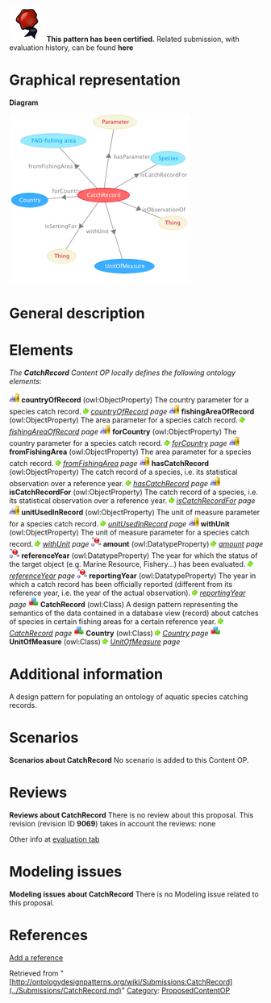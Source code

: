 [![](../images/thumb/b/b5/Certified.png/70px-Certified.png)](../Image/Certified.png.md "Certified.png") __This pattern has been certified.__
Related submission, with evaluation history, can be found __here__





#  Graphical representation


__Diagram__




[![Image:CatchRecord.png](../images/b/bb/CatchRecord.png)](../Image/CatchRecord.png.md "Image:CatchRecord.png")




#  General description


  




#  Elements


_The __CatchRecord__ Content OP locally defines the following ontology elements:_



[![ObjectProperty](../images/thumb/c/c3/ObjectProperty.gif/20px-ObjectProperty.gif)](../Image/ObjectProperty.gif.md "ObjectProperty") __countryOfRecord__ (owl:ObjectProperty) The country parameter for a species catch record. 
 [![](../images/thumb/8/87/ArrowRight.gif/11px-ArrowRight.gif)](../Image/ArrowRight.gif.md "ArrowRight.gif") _[countryOfRecord](../Submissions/CatchRecord/countryOfRecord.md "Submissions:CatchRecord/countryOfRecord") page_
[![ObjectProperty](../images/thumb/c/c3/ObjectProperty.gif/20px-ObjectProperty.gif)](../Image/ObjectProperty.gif.md "ObjectProperty") __fishingAreaOfRecord__ (owl:ObjectProperty) The area parameter for a species catch record. 
 [![](../images/thumb/8/87/ArrowRight.gif/11px-ArrowRight.gif)](../Image/ArrowRight.gif.md "ArrowRight.gif") _[fishingAreaOfRecord](../Submissions/CatchRecord/fishingAreaOfRecord.md "Submissions:CatchRecord/fishingAreaOfRecord") page_
[![ObjectProperty](../images/thumb/c/c3/ObjectProperty.gif/20px-ObjectProperty.gif)](../Image/ObjectProperty.gif.md "ObjectProperty") __forCountry__ (owl:ObjectProperty) The country parameter for a species catch record. 
 [![](../images/thumb/8/87/ArrowRight.gif/11px-ArrowRight.gif)](../Image/ArrowRight.gif.md "ArrowRight.gif") _[forCountry](../Submissions/CatchRecord/forCountry.md "Submissions:CatchRecord/forCountry") page_
[![ObjectProperty](../images/thumb/c/c3/ObjectProperty.gif/20px-ObjectProperty.gif)](../Image/ObjectProperty.gif.md "ObjectProperty") __fromFishingArea__ (owl:ObjectProperty) The area parameter for a species catch record. 
 [![](../images/thumb/8/87/ArrowRight.gif/11px-ArrowRight.gif)](../Image/ArrowRight.gif.md "ArrowRight.gif") _[fromFishingArea](../Submissions/CatchRecord/fromFishingArea.md "Submissions:CatchRecord/fromFishingArea") page_
[![ObjectProperty](../images/thumb/c/c3/ObjectProperty.gif/20px-ObjectProperty.gif)](../Image/ObjectProperty.gif.md "ObjectProperty") __hasCatchRecord__ (owl:ObjectProperty) The catch record of a species, i.e. its statistical observation over a reference year. 
 [![](../images/thumb/8/87/ArrowRight.gif/11px-ArrowRight.gif)](../Image/ArrowRight.gif.md "ArrowRight.gif") _[hasCatchRecord](../Submissions/CatchRecord/hasCatchRecord.md "Submissions:CatchRecord/hasCatchRecord") page_
[![ObjectProperty](../images/thumb/c/c3/ObjectProperty.gif/20px-ObjectProperty.gif)](../Image/ObjectProperty.gif.md "ObjectProperty") __isCatchRecordFor__ (owl:ObjectProperty) The catch record of a species, i.e. its statistical observation over a reference year. 
 [![](../images/thumb/8/87/ArrowRight.gif/11px-ArrowRight.gif)](../Image/ArrowRight.gif.md "ArrowRight.gif") _[isCatchRecordFor](../Submissions/CatchRecord/isCatchRecordFor.md "Submissions:CatchRecord/isCatchRecordFor") page_
[![ObjectProperty](../images/thumb/c/c3/ObjectProperty.gif/20px-ObjectProperty.gif)](../Image/ObjectProperty.gif.md "ObjectProperty") __unitUsedInRecord__ (owl:ObjectProperty) The unit of measure parameter for a species catch record. 
 [![](../images/thumb/8/87/ArrowRight.gif/11px-ArrowRight.gif)](../Image/ArrowRight.gif.md "ArrowRight.gif") _[unitUsedInRecord](../Submissions/CatchRecord/unitUsedInRecord.md "Submissions:CatchRecord/unitUsedInRecord") page_
[![ObjectProperty](../images/thumb/c/c3/ObjectProperty.gif/20px-ObjectProperty.gif)](../Image/ObjectProperty.gif.md "ObjectProperty") __withUnit__ (owl:ObjectProperty) The unit of measure parameter for a species catch record. 
 [![](../images/thumb/8/87/ArrowRight.gif/11px-ArrowRight.gif)](../Image/ArrowRight.gif.md "ArrowRight.gif") _[withUnit](../Submissions/CatchRecord/withUnit.md "Submissions:CatchRecord/withUnit") page_
[![DatatypeProperty](../images/thumb/a/a5/DatatypeProperty.gif/20px-DatatypeProperty.gif)](../Image/DatatypeProperty.gif.md "DatatypeProperty") __amount__ (owl:DatatypeProperty) 
 [![](../images/thumb/8/87/ArrowRight.gif/11px-ArrowRight.gif)](../Image/ArrowRight.gif.md "ArrowRight.gif") _[amount](../Submissions/CatchRecord/amount.md "Submissions:CatchRecord/amount") page_
[![DatatypeProperty](../images/thumb/a/a5/DatatypeProperty.gif/20px-DatatypeProperty.gif)](../Image/DatatypeProperty.gif.md "DatatypeProperty") __referenceYear__ (owl:DatatypeProperty) The year for which the status of the target object (e.g. Marine Resource, Fishery...) has been evaluated. 
 [![](../images/thumb/8/87/ArrowRight.gif/11px-ArrowRight.gif)](../Image/ArrowRight.gif.md "ArrowRight.gif") _[referenceYear](../Submissions/CatchRecord/referenceYear.md "Submissions:CatchRecord/referenceYear") page_
[![DatatypeProperty](../images/thumb/a/a5/DatatypeProperty.gif/20px-DatatypeProperty.gif)](../Image/DatatypeProperty.gif.md "DatatypeProperty") __reportingYear__ (owl:DatatypeProperty) The year in which a catch record has been officially reported (different from its reference year, i.e. the year of the actual observation). 
 [![](../images/thumb/8/87/ArrowRight.gif/11px-ArrowRight.gif)](../Image/ArrowRight.gif.md "ArrowRight.gif") _[reportingYear](../Submissions/CatchRecord/reportingYear.md "Submissions:CatchRecord/reportingYear") page_
[![Class](../images/thumb/2/27/Class.gif/20px-Class.gif)](../Image/Class.gif.md "Class") __CatchRecord__ (owl:Class) A design pattern representing the semantics of the data contained in a database view (record) about catches of species in certain fishing areas for a certain reference year. 
 [![](../images/thumb/8/87/ArrowRight.gif/11px-ArrowRight.gif)](../Image/ArrowRight.gif.md "ArrowRight.gif") _[CatchRecord](../Submissions/CatchRecord/CatchRecord.md "Submissions:CatchRecord/CatchRecord") page_
[![Class](../images/thumb/2/27/Class.gif/20px-Class.gif)](../Image/Class.gif.md "Class") __Country__ (owl:Class) 
 [![](../images/thumb/8/87/ArrowRight.gif/11px-ArrowRight.gif)](../Image/ArrowRight.gif.md "ArrowRight.gif") _[Country](../Submissions/CatchRecord/Country.md "Submissions:CatchRecord/Country") page_
[![Class](../images/thumb/2/27/Class.gif/20px-Class.gif)](../Image/Class.gif.md "Class") __UnitOfMeasure__ (owl:Class) 
 [![](../images/thumb/8/87/ArrowRight.gif/11px-ArrowRight.gif)](../Image/ArrowRight.gif.md "ArrowRight.gif") _[UnitOfMeasure](../Submissions/CatchRecord/UnitOfMeasure.md "Submissions:CatchRecord/UnitOfMeasure") page_
#  Additional information


A design pattern for populating an ontology of aquatic species catching records.



#  Scenarios



__Scenarios about CatchRecord__
No scenario is added to this Content OP.




#  Reviews



__Reviews about CatchRecord__
There is no review about this proposal.
This revision (revision ID __9069__) takes in account the reviews: none


Other info at [evaluation tab](http://ontologydesignpatterns.org/wiki/index.php?title=Submissions:CatchRecord&action=evaluation "http://ontologydesignpatterns.org/wiki/index.php?title=Submissions:CatchRecord&action=evaluation")




  




#  Modeling issues



__Modeling issues about CatchRecord__
There is no Modeling issue related to this proposal.




  




#  References


[Add a reference](index.php@title=Odp%253AAdd_reference&subject=../Submissions/CatchRecord.md "http://ontologydesignpatterns.org/wiki/index.php?title=Odp:Add_reference&subject=Submissions%3ACatchRecord")


  






Retrieved from "[http://ontologydesignpatterns.org/wiki/Submissions:CatchRecord](../Submissions/CatchRecord.md)"
 [Category](http://ontologydesignpatterns.org/wiki/Special:Categories "Special:Categories"): [ProposedContentOP](../Category/ProposedContentOP.md "Category:ProposedContentOP")